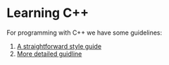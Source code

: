 # Learning C++

For programming with C++ we have some guidelines:
1. [A straightforward style guide](https://github.com/Microsoft/AirSim/blob/master/docs/coding_guidelines.md) 
2. [More detailed guidline](https://google.github.io/styleguide/cppguide.html)
<!--stackedit_data:
eyJoaXN0b3J5IjpbLTE0ODIxMDM3OV19
-->